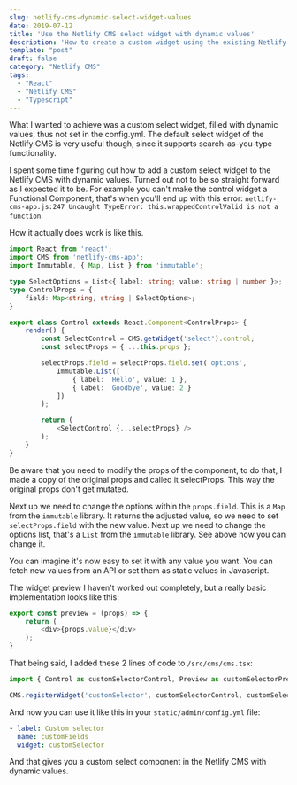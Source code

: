 ```yaml
---
slug: netlify-cms-dynamic-select-widget-values
date: 2019-07-12
title: 'Use the Netlify CMS select widget with dynamic values'
description: 'How to create a custom widget using the existing Netlify CMS select widget and add dynamic values'
template: "post"
draft: false
category: "Netlify CMS"
tags:
  - "React"
  - "Netlify CMS"
  - "Typescript"
---
```


What I wanted to achieve was a custom select widget, filled with dynamic values, thus not set in the config.yml. The default select widget of the Netlify CMS is very useful though, since it supports search-as-you-type functionality.

I spent some time figuring out how to add a custom select widget to the Netlify CMS with dynamic values. Turned out not to be so straight forward as I expected it to be. For example you can't make the control widget a Functional Component, that's when you'll end up with this error: `netlify-cms-app.js:247 Uncaught TypeError: this.wrappedControlValid is not a function`. 

How it actually does work is like this. 
```typescript
import React from 'react';
import CMS from 'netlify-cms-app';
import Immutable, { Map, List } from 'immutable';

type SelectOptions = List<{ label: string; value: string | number }>;
type ControlProps = {
    field: Map<string, string | SelectOptions>;
}

export class Control extends React.Component<ControlProps> {
    render() {
        const SelectControl = CMS.getWidget('select').control;
        const selectProps = { ...this.props };

        selectProps.field = selectProps.field.set('options',
            Immutable.List([
                { label: 'Hello', value: 1 },
                { label: 'Goodbye', value: 2 }
            ])
        );

        return (
            <SelectControl {...selectProps} />
        );
    }
}
```

Be aware that you need to modify the props of the component, to do that, I made a copy of the original props and called it selectProps. This way the original props don't get mutated. 

Next up we need to change the options within the `props.field`. This is a `Map` from the `immutable` library. It returns the adjusted value, so we need to set `selectProps.field` with the new value. Next up we need to change the options list, that's a `List` from the `immutable` library. See above how you can change it. 

You can imagine it's now easy to set it with any value you want. You can fetch new values from an API or set them as static values in Javascript. 

The widget preview I haven't worked out completely, but a really basic implementation looks like this:

```typescript
export const preview = (props) => {
    return (
        <div>{props.value}</div>
    );
}
```

That being said, I added these 2 lines of code to `/src/cms/cms.tsx`:
```typescript
import { Control as customSelectorControl, Preview as customSelectorPreview } from './widgets/CustomSelector';

CMS.registerWidget('customSelector', customSelectorControl, customSelectorPreview);
```

And now you can use it like this in your `static/admin/config.yml` file:

```yml
- label: Custom selector
  name: customFields
  widget: customSelector
```

And that gives you a custom select component in the Netlify CMS with dynamic values.